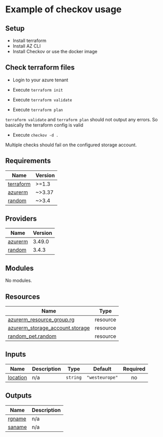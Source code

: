 # Example of checkov usage

## Setup

- Install terraform
- Install AZ CLI
- Install Checkov or use the docker image

## Check terraform files

- Login to your azure tenant

- Execute `terraform init`
- Execute `terraform validate`
- Execute `terraform plan`

`terraform validate` and `terraform plan` should not output any errors. So basically the terraform config is valid

- Execute `checkov -d .`

Multiple checks should fail on the configured storage account.

<!-- BEGIN_TF_DOCS -->
## Requirements

| Name | Version |
|------|---------|
| <a name="requirement_terraform"></a> [terraform](#requirement\_terraform) | >=1.3 |
| <a name="requirement_azurerm"></a> [azurerm](#requirement\_azurerm) | ~>3.37 |
| <a name="requirement_random"></a> [random](#requirement\_random) | ~>3.4 |

## Providers

| Name | Version |
|------|---------|
| <a name="provider_azurerm"></a> [azurerm](#provider\_azurerm) | 3.49.0 |
| <a name="provider_random"></a> [random](#provider\_random) | 3.4.3 |

## Modules

No modules.

## Resources

| Name | Type |
|------|------|
| [azurerm_resource_group.rg](https://registry.terraform.io/providers/hashicorp/azurerm/latest/docs/resources/resource_group) | resource |
| [azurerm_storage_account.storage](https://registry.terraform.io/providers/hashicorp/azurerm/latest/docs/resources/storage_account) | resource |
| [random_pet.random](https://registry.terraform.io/providers/hashicorp/random/latest/docs/resources/pet) | resource |

## Inputs

| Name | Description | Type | Default | Required |
|------|-------------|------|---------|:--------:|
| <a name="input_location"></a> [location](#input\_location) | n/a | `string` | `"westeurope"` | no |

## Outputs

| Name | Description |
|------|-------------|
| <a name="output_rgname"></a> [rgname](#output\_rgname) | n/a |
| <a name="output_saname"></a> [saname](#output\_saname) | n/a |
<!-- END_TF_DOCS -->
